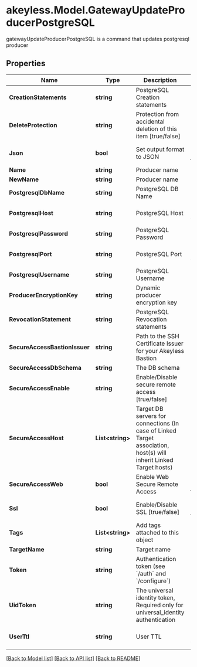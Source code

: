 # akeyless.Model.GatewayUpdateProducerPostgreSQL
gatewayUpdateProducerPostgreSQL is a command that updates postgresql producer

## Properties

Name | Type | Description | Notes
------------ | ------------- | ------------- | -------------
**CreationStatements** | **string** | PostgreSQL Creation statements | [optional] 
**DeleteProtection** | **string** | Protection from accidental deletion of this item [true/false] | [optional] 
**Json** | **bool** | Set output format to JSON | [optional] [default to false]
**Name** | **string** | Producer name | 
**NewName** | **string** | Producer name | [optional] 
**PostgresqlDbName** | **string** | PostgreSQL DB Name | [optional] 
**PostgresqlHost** | **string** | PostgreSQL Host | [optional] [default to "127.0.0.1"]
**PostgresqlPassword** | **string** | PostgreSQL Password | [optional] 
**PostgresqlPort** | **string** | PostgreSQL Port | [optional] [default to "5432"]
**PostgresqlUsername** | **string** | PostgreSQL Username | [optional] 
**ProducerEncryptionKey** | **string** | Dynamic producer encryption key | [optional] 
**RevocationStatement** | **string** | PostgreSQL Revocation statements | [optional] 
**SecureAccessBastionIssuer** | **string** | Path to the SSH Certificate Issuer for your Akeyless Bastion | [optional] 
**SecureAccessDbSchema** | **string** | The DB schema | [optional] 
**SecureAccessEnable** | **string** | Enable/Disable secure remote access [true/false] | [optional] 
**SecureAccessHost** | **List&lt;string&gt;** | Target DB servers for connections (In case of Linked Target association, host(s) will inherit Linked Target hosts) | [optional] 
**SecureAccessWeb** | **bool** | Enable Web Secure Remote Access | [optional] [default to false]
**Ssl** | **bool** | Enable/Disable SSL [true/false] | [optional] [default to false]
**Tags** | **List&lt;string&gt;** | Add tags attached to this object | [optional] 
**TargetName** | **string** | Target name | [optional] 
**Token** | **string** | Authentication token (see &#x60;/auth&#x60; and &#x60;/configure&#x60;) | [optional] 
**UidToken** | **string** | The universal identity token, Required only for universal_identity authentication | [optional] 
**UserTtl** | **string** | User TTL | [optional] [default to "60m"]

[[Back to Model list]](../README.md#documentation-for-models) [[Back to API list]](../README.md#documentation-for-api-endpoints) [[Back to README]](../README.md)

